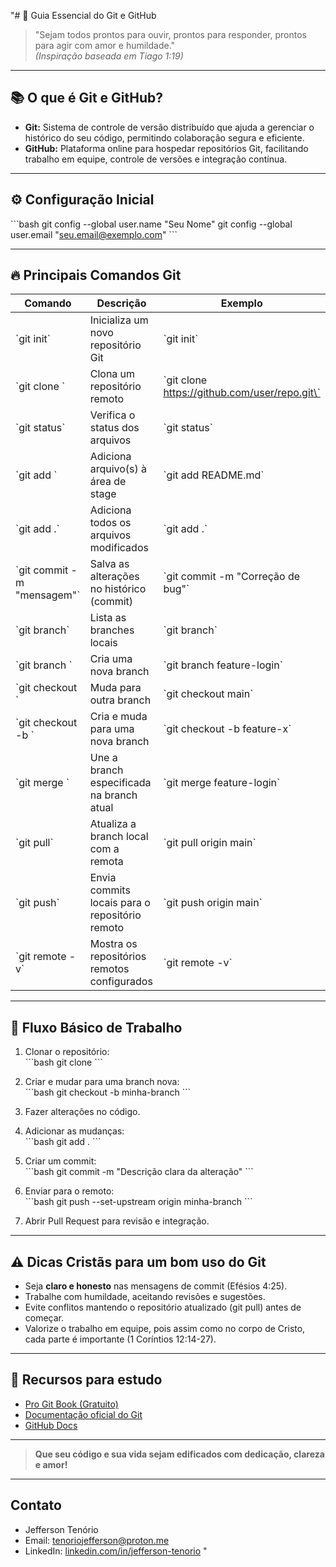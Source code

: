 "# 🚀 Guia Essencial do Git e GitHub

> \"Sejam todos prontos para ouvir, prontos para responder, prontos para agir com amor e humildade.\"  
> *(Inspiração baseada em Tiago 1:19)*

---

## 📚 O que é Git e GitHub?

- **Git:** Sistema de controle de versão distribuído que ajuda a gerenciar o histórico do seu código, permitindo colaboração segura e eficiente.  
- **GitHub:** Plataforma online para hospedar repositórios Git, facilitando trabalho em equipe, controle de versões e integração contínua.

---

## ⚙️ Configuração Inicial

\`\`\`bash
git config --global user.name \"Seu Nome\"
git config --global user.email \"seu.email@exemplo.com\"
\`\`\`

---

## 🔥 Principais Comandos Git

| Comando                 | Descrição                                       | Exemplo                              |
|-------------------------|------------------------------------------------|------------------------------------|
| \`git init\`            | Inicializa um novo repositório Git              | \`git init\`                       |
| \`git clone <url>\`     | Clona um repositório remoto                     | \`git clone https://github.com/user/repo.git\` |
| \`git status\`          | Verifica o status dos arquivos                  | \`git status\`                    |
| \`git add <arquivo>\`   | Adiciona arquivo(s) à área de stage             | \`git add README.md\`             |
| \`git add .\`           | Adiciona todos os arquivos modificados          | \`git add .\`                    |
| \`git commit -m \"mensagem\"\` | Salva as alterações no histórico (commit)   | \`git commit -m \"Correção de bug\"\` |
| \`git branch\`          | Lista as branches locais                          | \`git branch\`                   |
| \`git branch <nome>\`   | Cria uma nova branch                             | \`git branch feature-login\`     |
| \`git checkout <branch>\` | Muda para outra branch                         | \`git checkout main\`            |
| \`git checkout -b <branch>\` | Cria e muda para uma nova branch             | \`git checkout -b feature-x\`    |
| \`git merge <branch>\`  | Une a branch especificada na branch atual        | \`git merge feature-login\`      |
| \`git pull\`            | Atualiza a branch local com a remota             | \`git pull origin main\`         |
| \`git push\`            | Envia commits locais para o repositório remoto  | \`git push origin main\`         |
| \`git remote -v\`       | Mostra os repositórios remotos configurados      | \`git remote -v\`                |

---

## 🌿 Fluxo Básico de Trabalho

1. Clonar o repositório:  
   \`\`\`bash
   git clone <url>
   \`\`\`

2. Criar e mudar para uma branch nova:  
   \`\`\`bash
   git checkout -b minha-branch
   \`\`\`

3. Fazer alterações no código.

4. Adicionar as mudanças:  
   \`\`\`bash
   git add .
   \`\`\`

5. Criar um commit:  
   \`\`\`bash
   git commit -m \"Descrição clara da alteração\"
   \`\`\`

6. Enviar para o remoto:  
   \`\`\`bash
   git push --set-upstream origin minha-branch
   \`\`\`

7. Abrir Pull Request para revisão e integração.

---

## ⚠️ Dicas Cristãs para um bom uso do Git

- Seja **claro e honesto** nas mensagens de commit (Efésios 4:25).  
- Trabalhe com humildade, aceitando revisões e sugestões.  
- Evite conflitos mantendo o repositório atualizado (git pull) antes de começar.  
- Valorize o trabalho em equipe, pois assim como no corpo de Cristo, cada parte é importante (1 Coríntios 12:14-27).

---

## 📖 Recursos para estudo

- [Pro Git Book (Gratuito)](https://git-scm.com/book/pt-br/v2)  
- [Documentação oficial do Git](https://git-scm.com/doc)  
- [GitHub Docs](https://docs.github.com/)

---

> **Que seu código e sua vida sejam edificados com dedicação, clareza e amor!**

---

## Contato

- Jefferson Tenório  
- Email: tenoriojefferson@proton.me  
- LinkedIn: [linkedin.com/in/jefferson-tenorio](https://linkedin.com/in/jefferson-tenorio)
"
